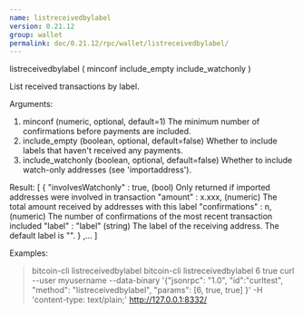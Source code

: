 ```yaml
---
name: listreceivedbylabel
version: 0.21.12
group: wallet
permalink: doc/0.21.12/rpc/wallet/listreceivedbylabel/
---
```


listreceivedbylabel ( minconf include_empty include_watchonly )

List received transactions by label.

Arguments:
1. minconf              (numeric, optional, default=1) The minimum number of confirmations before payments are included.
2. include_empty        (boolean, optional, default=false) Whether to include labels that haven't received any payments.
3. include_watchonly    (boolean, optional, default=false) Whether to include watch-only addresses (see 'importaddress').

Result:
[
  {
    "involvesWatchonly" : true,   (bool) Only returned if imported addresses were involved in transaction
    "amount" : x.xxx,             (numeric) The total amount received by addresses with this label
    "confirmations" : n,          (numeric) The number of confirmations of the most recent transaction included
    "label" : "label"           (string) The label of the receiving address. The default label is "".
  }
  ,...
]

Examples:
> bitcoin-cli listreceivedbylabel 
> bitcoin-cli listreceivedbylabel 6 true
> curl --user myusername --data-binary '{"jsonrpc": "1.0", "id":"curltest", "method": "listreceivedbylabel", "params": [6, true, true] }' -H 'content-type: text/plain;' http://127.0.0.1:8332/


